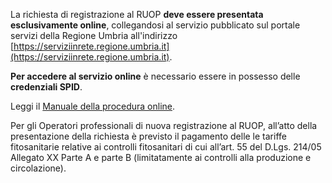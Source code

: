 La richiesta di registrazione al RUOP **deve essere presentata esclusivamente online**, collegandosi al servizio pubblicato sul portale servizi della Regione Umbria all'indirizzo [https://serviziinrete.regione.umbria.it](https://serviziinrete.regione.umbria.it).

**Per accedere al servizio online** è necessario essere in possesso delle **credenziali SPID**.

Leggi il  [Manuale della procedura online](https://www.regione.umbria.it/documents/18/24876975/Manuale+Registrazione+a+RUOP.pdf/6cad08c1-8c50-4ab8-839a-c1a0596eea00).


Per gli Operatori professionali di nuova registrazione al RUOP, all’atto della presentazione della richiesta è previsto il pagamento delle le tariffe fitosanitarie relative ai controlli fitosanitari di cui all’art. 55 del D.Lgs. 214/05 Allegato XX Parte A e parte B (limitatamente ai controlli alla produzione e circolazione).
